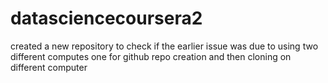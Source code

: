 # datasciencecoursera2
created a new repository to check if the earlier issue was due to using two different computes one for github repo creation and then cloning on different computer
